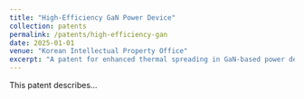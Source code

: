 ```yaml
---
title: "High-Efficiency GaN Power Device"
collection: patents
permalink: /patents/high-efficiency-gan
date: 2025-01-01
venue: "Korean Intellectual Property Office"
excerpt: "A patent for enhanced thermal spreading in GaN-based power devices."
---
```


This patent describes…
